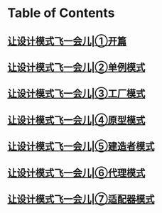 # Table of Contents

## [让设计模式飞一会儿|①开篇](让设计模式飞一会儿|①开篇.md)

## [让设计模式飞一会儿|②单例模式](让设计模式飞一会儿|②单例模式.md)

## [让设计模式飞一会儿|③工厂模式](让设计模式飞一会儿|③工厂模式.md)

## [让设计模式飞一会儿|④原型模式](让设计模式飞一会儿|④原型模式.md)

## [让设计模式飞一会儿|⑤建造者模式](让设计模式飞一会儿|⑤建造者模式.md)

## [让设计模式飞一会儿|⑥代理模式](让设计模式飞一会儿|⑥代理模式.md)

## [让设计模式飞一会儿|⑦适配器模式](让设计模式飞一会儿|⑦适配器模式.md)

